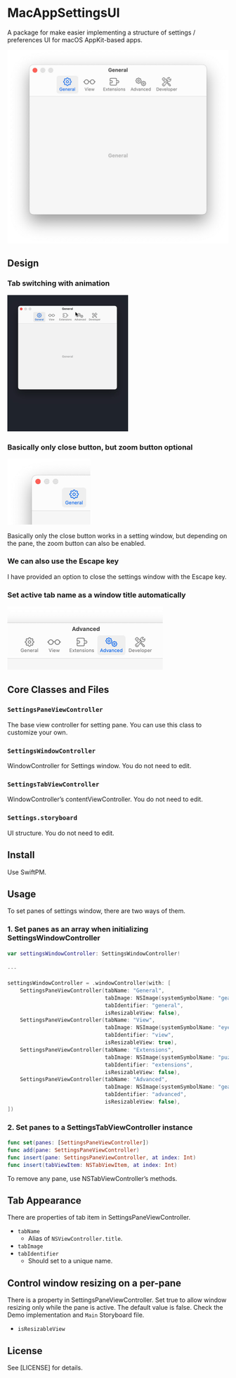 # MacAppSettingsUI

A package for make easier implementing a structure of settings / preferences UI for macOS AppKit-based apps.

<img src="./Guide/screenshot.jpg" width=562>

## Design

### Tab switching with animation

<img src="./Guide/anim.gif" width=275>

### Basically only close button, but zoom button optional

<img src="./Guide/close.jpg" width=189>

Basically only the close button works in a setting window, but depending on the pane, the zoom button can also be enabled. 


### We can also use the Escape key

I have provided an option to close the settings window with the Escape key.


### Set active tab name as a window title automatically

<img src="./Guide/title.jpg" width=354>


## Core Classes and Files

### `SettingsPaneViewController`
The base view controller for setting pane. You can use this class to customize your own.

### `SettingsWindowController`
WindowController for Settings window. You do not need to edit.

### `SettingsTabViewController`
WindowController’s contentViewController. You do not need to edit.

### `Settings.storyboard`
UI structure. You do not need to edit.


## Install
Use SwiftPM.


## Usage
To set panes of settings window, there are two ways of them.

### 1. Set panes as an array when initializing SettingsWindowController

```swift
var settingsWindowController: SettingsWindowController!

---

settingsWindowController = .windowController(with: [
	SettingsPaneViewController(tabName: "General",
							   tabImage: NSImage(systemSymbolName: "gearshape", accessibilityDescription: nil),
							   tabIdentifier: "general",
							   isResizableView: false),
	SettingsPaneViewController(tabName: "View",
							   tabImage: NSImage(systemSymbolName: "eyeglasses", accessibilityDescription: nil),
							   tabIdentifier: "view",
							   isResizableView: true),
	SettingsPaneViewController(tabName: "Extensions",
							   tabImage: NSImage(systemSymbolName: "puzzlepiece.extension", accessibilityDescription: nil),
							   tabIdentifier: "extensions",
							   isResizableView: false),
	SettingsPaneViewController(tabName: "Advanced",
							   tabImage: NSImage(systemSymbolName: "gearshape.2", accessibilityDescription: nil),
							   tabIdentifier: "advanced",
							   isResizableView: false),
])
```

### 2. Set panes to a SettingsTabViewController instance

```swift
func set(panes: [SettingsPaneViewController])
func add(pane: SettingsPaneViewController)
func insert(pane: SettingsPaneViewController, at index: Int)
func insert(tabViewItem: NSTabViewItem, at index: Int)
```

To remove any pane, use NSTabViewController’s methods.

## Tab Appearance

There are properties of tab item in SettingsPaneViewController.

- `tabName`
	- Alias of `NSViewController.title`.
- `tabImage`
- `tabIdentifier`
	- Should set to a unique name.

## Control window resizing on a per-pane

There is a property in SettingsPaneViewController. Set true to allow window resizing only while the pane is active. The default value is false. Check the Demo implementation and `Main` Storyboard file.

- `isResizableView`


## License

See [LICENSE] for details.

